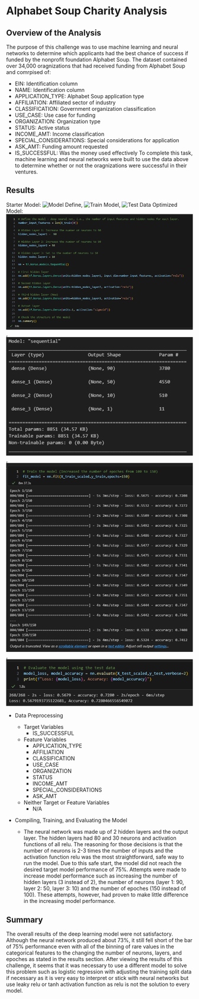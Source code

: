 # Alphabet Soup Charity Analysis

## Overview of the Analysis
The purpose of this challenge was to use machine learning and neural networks to determine which applicants had the best chance of success if funded by the nonprofit foundation Alphabet Soup.  The dataset contained over 34,000 oragnizations that had received funding from Alphabet Soup and comrpised of: 
* EIN: Identification column
* NAME: Identification column
* APPLICATION_TYPE: Alphabet Soup application type
* AFFILIATION: Affiliated sector of industry
* CLASSIFICATION: Government organization classification
* USE_CASE: Use case for funding
* ORGANIZATION: Organization type
* STATUS: Active status
* INCOME_AMT: Income classification
* SPECIAL_CONSIDERATIONS: Special considerations for application
* ASK_AMT: Funding amount requested
* IS_SUCCESSFUL: Was the money used effectively
To complete this task, machine learning and neural networks were built to use the data above to determine whether or not the oragnizations were successful in their ventures.

## Results
Starter Model: ![Model Define](Starter_Code_Model_p1.png), ![Train Model](Starter_Code_Model_p2.png), ![Test Data](Starter_Code_Model_p3.png)
Optimized Model: ![Model Define 1](Optimization_Model_p1.png), ![Model Define 2](Optimization_Model_p2.png), ![Train Model](Optimization_Model_p3.png), ![Test Data](Optimization_Model_p4.png)

* Data Preprocessing
    * Target Variables
        * IS_SUCCESSFUL
    * Feature Variables
        * APPLICATION_TYPE
        * AFFILIATION
        * CLASSIFICATION
        * USE_CASE
        * ORGANIZATION
        * STATUS
        * INCOME_AMT
        * SPECIAL_CONSIDERATIONS
        * ASK_AMT
    * Neither Target or Feature Variables
        * N/A

* Compiling, Training, and Evaluating the Model
    * The neural network was made up of 2 hidden layers and the output layer.  The hidden layers had 80 and 30 neurons and activation functions of all relu.  The reasoning for those decisions is that the number of neurons is 2-3 times the number of inputs and the activation function relu was the most straightforward, safe way to run the model.  Due to this safe start, the model did not reach the desired target model performance of 75%.  Attempts were made to increase model performance such as increasing the number of hidden layers (3 instead of 2), the number of neurons (layer 1: 90, layer 2: 50, layer 3: 10) and the number of epoches (150 instead of 100).  These attempts, however, had proven to make little difference in the increasing model performance.

## Summary
The overall results of the deep learning model were not satisfactory.  Although the neural network produced about 73%, it still fell short of the bar of 75% performance even with all of the binning of rare values in the categorical features to the changing the number of neurons, layers, and epoches as stated in the results section.  After viewing the results of this challenge, it seems that it was necessary to use a different model to solve this problem such as logistic regression with adjusting the training split data if necessary as it is very easy to interpret or stick with neural networks but use leaky relu or tanh activation function as relu is not the solution to every model.